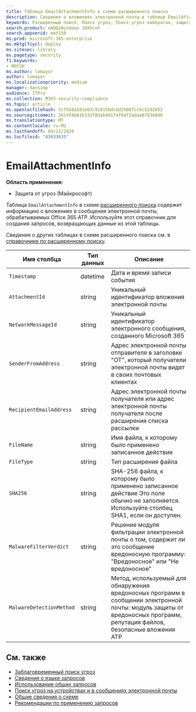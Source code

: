 ```yaml
---
title: Таблица EmailAttachmentInfo в схеме расширенного поиска
description: Сведения о вложениях электронной почты в таблице EmailAttachmentInfo схемы расширенного поиска
keywords: Расширенный поиск, Поиск угроз, Поиск угроз кибератак, защита от угроз Майкрософт, Microsoft 365, MTP, m365, поиск, запрос, телеметрии, Справка по схеме, Кусто, таблица, столбец, тип данных, описание, Емаилаттачментинфо, идентификатор сетевого сообщения, отправитель, имя получателя, идентификатор вложения, имя вложения и вредоносная вредоносности
search.product: eADQiWindows 10XVcnh
search.appverid: met150
ms.prod: microsoft-365-enterprise
ms.mktglfcycl: deploy
ms.sitesec: library
ms.pagetype: security
f1.keywords:
- NOCSH
ms.author: lomayor
author: lomayor
ms.localizationpriority: medium
manager: dansimp
audience: ITPro
ms.collection: M365-security-compliance
ms.topic: article
ms.openlocfilehash: 5cfda9a581e03c91815bdcbd2508fcc6c52d2652
ms.sourcegitcommit: 2614f8b81b332f8dab461f4f64f3adaa6703e0d6
ms.translationtype: MT
ms.contentlocale: ru-RU
ms.lasthandoff: 04/21/2020
ms.locfileid: "43633635"
---
```

# <a name="emailattachmentinfo"></a>EmailAttachmentInfo

**Область применения:**
- Защита от угроз (Майкрософт)



Таблица `EmailAttachmentInfo` в схеме [расширенного поиска](advanced-hunting-overview.md) содержит информацию о вложениях в сообщения электронной почты, обрабатываемых Office 365 ATP. Используйте этот справочник для создания запросов, возвращающих данные из этой таблицы.

Сведения о других таблицах в схеме расширенного поиска см. в [справочнике по расширенному поиску](advanced-hunting-schema-tables.md).

| Имя столбца | Тип данных | Описание |
|-------------|-----------|-------------|
| `Timestamp` | datetime | Дата и время записи события |
| `AttachmentId` | string | Уникальный идентификатор вложения электронной почты |
| `NetworkMessageId` | string | Уникальный идентификатор электронного сообщения, созданного Microsoft 365 |
| `SenderFromAddress` | string | Адрес электронной почты отправителя в заголовке "ОТ", который получатели электронной почты видят в своих почтовых клиентах |
| `RecipientEmailAddress` | string | Адрес электронной почты получателя или адрес электронной почты получателя после расширения списка рассылки |
| `FileName` | string | Имя файла, к которому было применено записанное действие |
| `FileType` | string | Тип расширения файла |
| `SHA256` | string | SHA-256 файла, к которому было применено записанное действие Это поле обычно не заполняется. Используйте столбец SHA1, если он доступен. |
| `MalwareFilterVerdict` | string | Решение модуля фильтрации электронной почты о том, содержит ли это сообщение вредоносную программу: "Вредоносное" или "Не вредоносное" |
| `MalwareDetectionMethod` | string | Метод, используемый для обнаружения вредоносных программ в сообщении электронной почты: модуль защиты от вредоносных программ, репутация файлов, безопасные вложения ATP |

## <a name="related-topics"></a>См. также
- [Заблаговременный поиск угроз](advanced-hunting-overview.md)
- [Сведения о языке запросов](advanced-hunting-query-language.md)
- [Использование общих запросов](advanced-hunting-shared-queries.md)
- [Поиск угроз на устройствах и в сообщениях электронной почты](advanced-hunting-query-emails-devices.md)
- [Общие сведения о схеме](advanced-hunting-schema-tables.md)
- [Рекомендации по применению запросов](advanced-hunting-best-practices.md)
